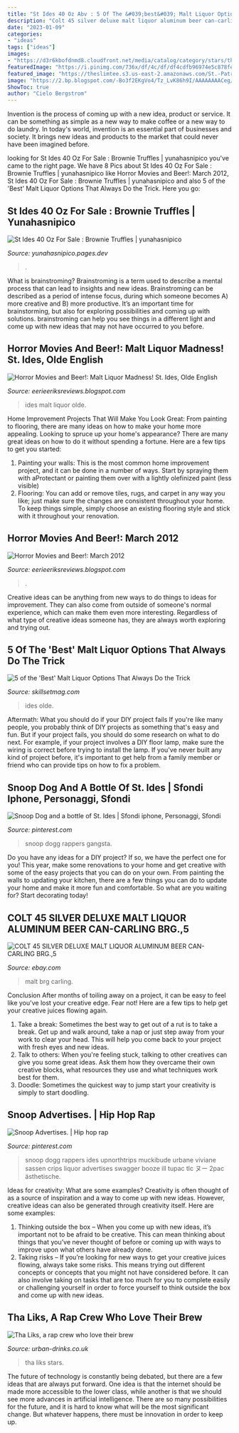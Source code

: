 ```yaml
---
title: "St Ides 40 Oz Abv : 5 Of The &#039;best&#039; Malt Liquor Options That Always Do The Trick"
description: "Colt 45 silver deluxe malt liquor aluminum beer can-carling brg.,5"
date: "2023-01-09"
categories:
- "ideas"
tags: ["ideas"]
images:
- "https://d3r6kbofdnmd8.cloudfront.net/media/catalog/category/stars/tha-liks.jpg"
featuredImage: "https://i.pinimg.com/736x/df/4c/df/df4cdfb96974e5c878fe52421020eb1a--hip-hop-rap-s-hip-hop.jpg"
featured_image: "https://theslimtee.s3.us-east-2.amazonaws.com/St.-Patricks-Day-Its-In-My-DNA-Irish-Flag-Shamrock-Ireland-Shirt-long-sleeved"
image: "https://2.bp.blogspot.com/-Bo3f2EKgVo4/Tz_LvK86h9I/AAAAAAAACeg/-CqPI_Lml0A/s400/StIdesBrewPour.JPG"
ShowToc: true
author: "Cielo Bergstrom"
---
```



Invention is the process of coming up with a new idea, product or service. It can be something as simple as a new way to make coffee or a new way to do laundry. In today's world, invention is an essential part of businesses and society. It brings new ideas and products to the market that could never have been imagined before.

	

		
looking for St Ides 40 Oz For Sale : Brownie Truffles | yunahasnipico you've came to the right page. We have 8 Pics about St Ides 40 Oz For Sale : Brownie Truffles | yunahasnipico like Horror Movies and Beer!: March 2012, St Ides 40 Oz For Sale : Brownie Truffles | yunahasnipico and also 5 of the &#039;Best&#039; Malt Liquor Options That Always Do the Trick. Here you go:
		
    
## St Ides 40 Oz For Sale : Brownie Truffles | Yunahasnipico

<img loading=lazy src="https://theslimtee.s3.us-east-2.amazonaws.com/St.-Patricks-Day-Its-In-My-DNA-Irish-Flag-Shamrock-Ireland-Shirt-long-sleeved" onerror="this.onerror=null;this.src='https://tse1.mm.bing.net/th?id=OIP.5N61l_iO03iHT_nGRFPLoQHaHa&amp;pid=15.1';" alt="St Ides 40 Oz For Sale : Brownie Truffles | yunahasnipico">

_Source: yunahasnipico.pages.dev_

>. 

	

What is brainstroming?
Brainstroming is a term used to describe a mental process that can lead to insights and new ideas. Brainstroming can be described as a period of intense focus, during which someone becomes A) more creative and B) more productive. It’s an important time for brainstorming, but also for exploring possibilities and coming up with solutions. brainstroming can help you see things in a different light and come up with new ideas that may not have occurred to you before.

    
## Horror Movies And Beer!: Malt Liquor Madness! St. Ides, Olde English

<img loading=lazy src="https://2.bp.blogspot.com/-Bo3f2EKgVo4/Tz_LvK86h9I/AAAAAAAACeg/-CqPI_Lml0A/s400/StIdesBrewPour.JPG" onerror="this.onerror=null;this.src='https://tse1.mm.bing.net/th?id=OIP.Sjf4-4b5jUBHmL9Ji1U7PQHaIB&amp;pid=15.1';" alt="Horror Movies and Beer!: Malt Liquor Madness! St. Ides, Olde English">

_Source: eerieeriksreviews.blogspot.com_

>ides malt liquor olde. 

	

Home Improvement Projects That Will Make You Look Great: From painting to flooring, there are many ideas on how to make your home more appealing.
Looking to spruce up your home's appearance? There are many great ideas on how to do it without spending a fortune. Here are a few tips to get you started:
1. Painting your walls: This is the most common home improvement project, and it can be done in a number of ways. Start by spraying them with aProtectant or painting them over with a lightly olefinized paint (less visible) 
2. Flooring: You can add or remove tiles, rugs, and carpet in any way you like; just make sure the changes are consistent throughout your home. To keep things simple, simply choose an existing flooring style and stick with it throughout your renovation.

    
## Horror Movies And Beer!: March 2012

<img loading=lazy src="https://2.bp.blogspot.com/-PYyFtyutzUk/Tz_LqK80waI/AAAAAAAACeY/47jb2A0THdw/s1600/StIdesBrewBottle.JPG" onerror="this.onerror=null;this.src='https://tse4.mm.bing.net/th?id=OIP.bTWLLEBvppC22arxXSEIfQAAAA&amp;pid=15.1';" alt="Horror Movies and Beer!: March 2012">

_Source: eerieeriksreviews.blogspot.com_

>. 

	

Creative ideas can be anything from new ways to do things to ideas for improvement. They can also come from outside of someone's normal experience, which can make them even more interesting. Regardless of what type of creative ideas someone has, they are always worth exploring and trying out.

    
## 5 Of The &#039;Best&#039; Malt Liquor Options That Always Do The Trick

<img loading=lazy src="https://cdn.athlonoutdoors.com/wp-content/uploads/sites/14/2020/05/40web.jpg" onerror="this.onerror=null;this.src='https://tse1.mm.bing.net/th?id=OIP.4tZnw32IGv7AR4cXvT0UkwHaEK&amp;pid=15.1';" alt="5 of the &#039;Best&#039; Malt Liquor Options That Always Do the Trick">

_Source: skillsetmag.com_

>ides olde. 

	

Aftermath: What you should do if your DIY project fails
If you're like many people, you probably think of DIY projects as something that's easy and fun. But if your project fails, you should do some research on what to do next. For example, if your project involves a DIY floor lamp, make sure the wiring is correct before trying to install the lamp. If you've never built any kind of project before, it's important to get help from a family member or friend who can provide tips on how to fix a problem.

    
## Snoop Dog And A Bottle Of St. Ides | Sfondi Iphone, Personaggi, Sfondi

<img loading=lazy src="https://i.pinimg.com/736x/df/4c/df/df4cdfb96974e5c878fe52421020eb1a--hip-hop-rap-s-hip-hop.jpg" onerror="this.onerror=null;this.src='https://tse3.mm.bing.net/th?id=OIP.H5t9imZReaAADuupWRYV-wHaLH&amp;pid=15.1';" alt="Snoop Dog and a bottle of St. Ides | Sfondi iphone, Personaggi, Sfondi">

_Source: pinterest.com_

>snoop dogg rappers gangsta. 

	

Do you have any ideas for a DIY project? If so, we have the perfect one for you! This year, make some renovations to your home and get creative with some of the easy projects that you can do on your own. From painting the walls to updating your kitchen, there are a few things you can do to update your home and make it more fun and comfortable. So what are you waiting for? Start decorating today!

    
## COLT 45 SILVER DELUXE MALT LIQUOR ALUMINUM BEER CAN-CARLING BRG.,5

<img loading=lazy src="https://i.ebayimg.com/images/g/yAoAAOSwrW9dodSW/s-l640.jpg" onerror="this.onerror=null;this.src='https://tse1.mm.bing.net/th?id=OIP.jvVpoq7Hp7vdX5z0osf-7QHaFj&amp;pid=15.1';" alt="COLT 45 SILVER DELUXE MALT LIQUOR ALUMINUM BEER CAN-CARLING BRG.,5">

_Source: ebay.com_

>malt brg carling. 

	

Conclusion
After months of toiling away on a project, it can be easy to feel like you've lost your creative edge. Fear not! Here are a few tips to help get your creative juices flowing again.
1. Take a break: Sometimes the best way to get out of a rut is to take a break. Get up and walk around, take a nap or just step away from your work to clear your head. This will help you come back to your project with fresh eyes and new ideas.
2. Talk to others: When you're feeling stuck, talking to other creatives can give you some great ideas. Ask them how they overcame their own creative blocks, what resources they use and what techniques work best for them.
3. Doodle: Sometimes the quickest way to jump start your creativity is simply to start doodling.

    
## Snoop Advertises. | Hip Hop Rap

<img loading=lazy src="https://i.pinimg.com/736x/2f/24/c5/2f24c5f844ef42b9c9522b6202a9fca4.jpg" onerror="this.onerror=null;this.src='https://tse4.mm.bing.net/th?id=OIP.voCdBCXtB0NlD8PoHe_R6AAAAA&amp;pid=15.1';" alt="Snoop Advertises. | Hip hop rap">

_Source: pinterest.com_

>snoop dogg rappers ides upnorthtrips muckibude urbane viviane sassen crips liquor advertises swagger booze ill tupac tlc ヌー 2pac ästhetische. 

	

Ideas for creativity: What are some examples?
Creativity is often thought of as a source of inspiration and a way to come up with new ideas. However, creative ideas can also be generated through creativity itself. Here are some examples: 
1. Thinking outside the box – When you come up with new ideas, it’s important not to be afraid to be creative. This can mean thinking about things that you’ve never thought of before or coming up with ways to improve upon what others have already done. 
2. Taking risks – If you’re looking for new ways to get your creative juices flowing, always take some risks. This means trying out different concepts or concepts that you might not have considered before. It can also involve taking on tasks that are too much for you to complete easily or challenging yourself in order to force yourself to think outside the box and come up with new ideas.

    
## Tha Liks, A Rap Crew Who Love Their Brew

<img loading=lazy src="https://d3r6kbofdnmd8.cloudfront.net/media/catalog/category/stars/tha-liks.jpg" onerror="this.onerror=null;this.src='https://tse2.mm.bing.net/th?id=OIP.r6PWh44o3KK26JOP7jxe2wAAAA&amp;pid=15.1';" alt="Tha Liks, a rap crew who love their brew">

_Source: urban-drinks.co.uk_

>tha liks stars. 

	

The future of technology is constantly being debated, but there are a few ideas that are always put forward. One idea is that the internet should be made more accessible to the lower class, while another is that we should see more advances in artificial intelligence. There are so many possibilities for the future, and it is hard to know what will be the most significant change. But whatever happens, there must be innovation in order to keep up.

